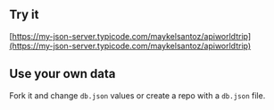 ## Try it

[https://my-json-server.typicode.com/maykelsantoz/apiworldtrip](https://my-json-server.typicode.com/maykelsantoz/apiworldtrip)

## Use your own data

Fork it and change `db.json` values or create a repo with a `db.json` file.
